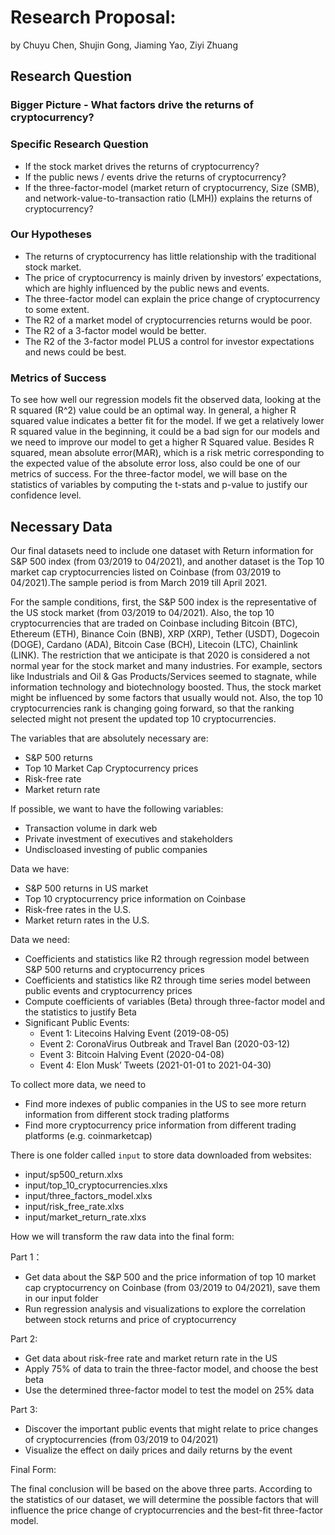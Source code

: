 # Research Proposal: 
by Chuyu Chen, Shujin Gong, Jiaming Yao, Ziyi Zhuang

## Research Question

### Bigger Picture - What factors drive the returns of cryptocurrency?

### Specific Research Question
   - If the stock market drives the returns of cryptocurrency?
   - If the public news / events drive the returns of cryptocurrency?
   - If the three-factor-model (market return of cryptocurrency, Size (SMB), and network-value-to-transaction ratio (LMH)) explains the returns of cryptocurrency?

### Our Hypotheses
   - The returns of cryptocurrency has little relationship with the traditional stock market.
   - The price of cryptocurrency is mainly driven by investors’ expectations, which are highly influenced by the public news and events. 
   - The three-factor model can explain the price change of cryptocurrency to some extent.
   - The R2 of a market model of cryptocurrencies returns would be poor.
   - The R2 of a 3-factor model would be better.
   - The R2 of the 3-factor model PLUS a control for investor expectations and news could be best.


### Metrics of Success
To see how well our regression models fit the observed data, looking at the R squared (R^2) value could be an optimal way. In general, a higher R squared value indicates a better fit for the model. If we get a relatively lower R squared value in the beginning, it could be a bad sign for our models and we need to improve our model to get a higher R Squared value. Besides R squared, mean absolute error(MAR), which is a risk metric corresponding to the expected value of the absolute error loss, also could be one of our metrics of success. For the three-factor model, we will base on the statistics of variables by computing the t-stats and p-value to justify our confidence level.

## Necessary Data

Our final datasets need to include one dataset with Return information for S&P 500 index (from 03/2019 to 04/2021), and another dataset is the Top 10 market cap cryptocurrencies listed on Coinbase (from 03/2019 to 04/2021).The sample period is from March 2019 till April 2021.

For the sample conditions, first, the S&P 500 index is the representative of the US stock market (from 03/2019 to 04/2021). Also, the top 10 cryptocurrencies that are traded on Coinbase including Bitcoin (BTC), Ethereum (ETH), Binance Coin (BNB), XRP (XRP), Tether (USDT), Dogecoin (DOGE), Cardano (ADA), Bitcoin Case (BCH), Litecoin (LTC), Chainlink (LINK). The restriction that we anticipate is that 2020 is considered a not normal year for the stock market and many industries. For example, sectors like Industrials and Oil & Gas Products/Services seemed to stagnate, while information technology and biotechnology boosted. Thus, the stock market might be influenced by some factors that usually would not. Also, the top 10 cryptocurrencies rank is changing going forward, so that the ranking selected might not present the updated top 10 cryptocurrencies.

The variables that are absolutely necessary are: 
   - S&P 500 returns 
   - Top 10 Market Cap Cryptocurrency prices 
   - Risk-free rate 
   - Market return rate
   
If possible, we want to have the following variables:
   - Transaction volume in dark web 
   - Private investment of executives and stakeholders 
   - Undiscloased investing of public companies

Data we have: 
   - S&P 500 returns in US market
   - Top 10 cryptocurrency price information on Coinbase
   - Risk-free rates in the U.S.
   - Market return rates in the U.S.

Data we need: 
   - Coefficients and statistics like R2 through regression model between S&P 500 returns and cryptocurrency prices 
   - Coefficients and statistics like R2 through time series model between public events and cryptocurrency prices 
   - Compute coefficients of variables (Beta) through three-factor model and the statistics to justify Beta
   - Significant Public Events:
      - Event 1: Litecoins Halving Event (2019-08-05)
      - Event 2: CoronaVirus Outbreak and Travel Ban (2020-03-12)
      - Event 3: Bitcoin Halving Event (2020-04-08)
      - Event 4: Elon Musk’ Tweets (2021-01-01 to 2021-04-30)

To collect more data, we need to 
   - Find more indexes of public companies in the US to see more return information from different stock trading platforms 
   - Find more cryptocurrency price information from different trading platforms (e.g. coinmarketcap) 

There is one folder called `input` to store data downloaded from websites: 
   - input/sp500_return.xlxs
   - input/top_10_cryptocurrencies.xlxs
   - input/three_factors_model.xlxs
   - input/risk_free_rate.xlxs
   - input/market_return_rate.xlxs

How we will transform the raw data into the final form: 

Part 1： 
   - Get data about the S&P 500 and the price information of top 10 market cap cryptocurrency on Coinbase (from 03/2019 to 04/2021), save them in our input folder
   - Run regression analysis and visualizations to explore the correlation between stock returns and price of cryptocurrency

Part 2: 
   - Get data about risk-free rate and market return rate in the US
   - Apply 75% of data to train the three-factor model, and choose the best beta
   - Use the determined three-factor model to test the model on 25% data

Part 3: 
   - Discover the important public events that might relate to price changes of cryptocurrencies (from 03/2019 to 04/2021)
   - Visualize the effect on daily prices and daily returns by the event
   
Final Form: 

The final conclusion will be based on the above three parts. According to the statistics of our dataset, we will determine the possible factors that will influence the price change of cryptocurrencies and the best-fit three-factor model.

